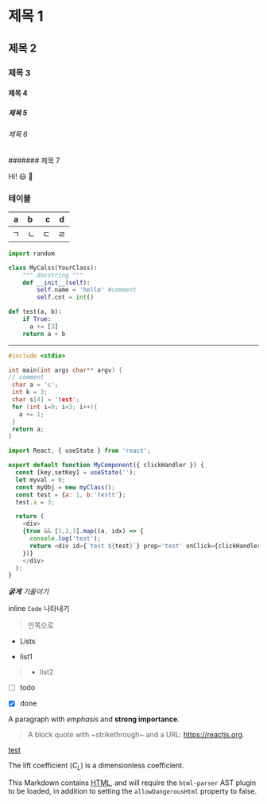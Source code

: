 # 제목 1

## 제목 2

### 제목 3

#### 제목 4

##### 제목 5

###### 제목 6

####### 제목 7

Hi! :smiley: :turtle:

### 테이블

| a | b  |  c |  d  |
| - | :- | -: | :-: |
| ㄱ| ㄴ | ㄷ | ㄹ  |


``` python
import random

class MyCalss(YourClass):
    """ docstring """
    def __init__(self):
        self.name = 'hello' #comment
        self.cnt = int()

def test(a, b):
    if True:
      a += [3]
    return a + b
```

---

``` c
#include <stdio>

int main(int args char** argv) {
// comment
 char a = 'c';
 int k = 3;
 char s[4] = 'test';
 for (int i=0; i<3; i++){
   a += 1;
 }
 return a;
}
```

``` js
import React, { useState } from 'react';

export default function MyComponent({ clickHandler }) {
  const [key,setKey] = useState('');
  let myval = 0;
  const myObj = new myClass();
  const test = {a: 1, b:'testt'};
  test.a = 3;

  return (
    <div>
    {true && [1,2,3].map((a, idx) => {
      console.log('test');
      return <div id={`test ${test}`} prop='test' onClick={clickHandler} >{a} hey</div>
    })}
    </div>
  );
}

```

***굵게***
*기울이기*

inline `Code` 나타내기

> 안쪽으로

* Lists
- list1
> * list2

- [ ] todo

- [x] done

A paragraph with *emphasis* and **strong importance**.


> A block quote with ~strikethrough~ and a URL: https://reactjs.org.

[test](https://google.com)

The lift coefficient ($C_L$) is a dimensionless coefficient.


This Markdown contains <a href="https://en.wikipedia.org/wiki/HTML">HTML</a>, and will require the <code>html-parser</code> AST plugin to be loaded, in addition to setting the <code class="prop">allowDangerousHtml</code> property to false.
